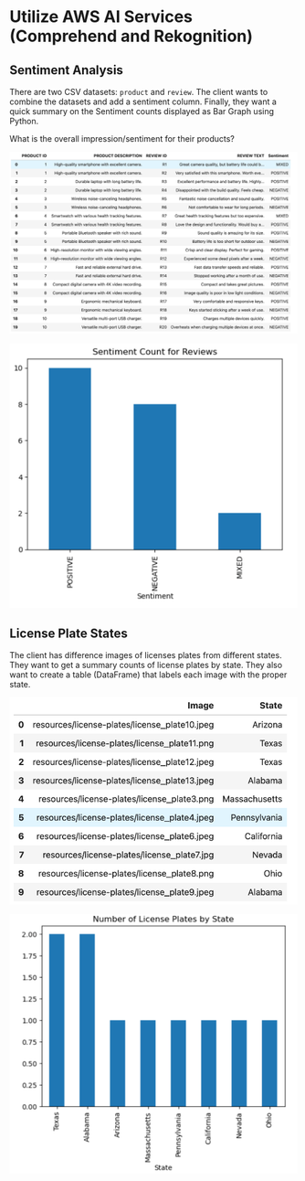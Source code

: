 # Utilize AWS AI Services (Comprehend and Rekognition)



## Sentiment Analysis

There are two CSV datasets: `product` and `review`. The client wants to combine the datasets and add a sentiment column. Finally, they want a quick summary on the Sentiment counts displayed as Bar Graph using Python.

What is the overall impression/sentiment for their products?



![image-20240725145431823](images/image-20240725145431823.png)

![image-20240725145642642](images/image-20240725145642642.png)

## License Plate States

The client has difference images of licenses plates from different states. They want to get a summary counts of license plates by state. They also want to create a table (DataFrame) that labels each image with the proper state.



![image-20240725150136999](images/image-20240725150136999.png)





![image-20240725150225590](images/image-20240725150225590.png)